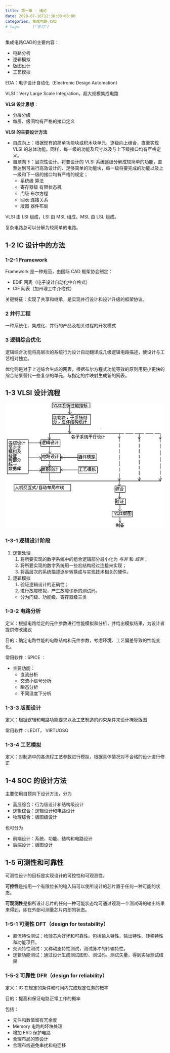 ```yaml
---
title: 第一章 - 绪论
date: 2020-07-16T12:30:00+08:00
categories: 集成电路 CAD
# tags:		["学习"]
---
```


集成电路CAD的主要内容：
- 电路分析
- 逻辑模拟
- 版图设计
- 工艺模拟

EDA：电子设计自动化（Electronic Design Automation）

VLSI：Very Large Scale Integration，超大规模集成电路

**VLSI 设计思想**：
- 分层分级
- 每层、级间均有严格的接口定义

**VLSI 的主要设计方法**
- 自底向上：根据现有的简单功能块或积木块单元，逐级向上组合，直至实现 VLSI 的总体功能。同样，每一级的功能及尺寸以及与上下级接口均有严格定义。
- 自顶向下：层次性设计。将要设计的 VLSI 系统逐级分解成较简单的功能，直至达到可进行高效设计的、足够简单的功能块，每一级将要完成的功能以及上一级和下一级的接口均有严格的规定；
  - 系统级   算法
  - 寄存器级 有限状态机
  - 门级     布尔方程
  - 网表     连接关系
  - 版图     器件布局

VLSI 由 LSI 组成，LSI 由 MSL 组成，MSL 由 LSL 组成。

复杂电路总可以分解为较简单的电路。

## 1-2 IC 设计中的方法

### 1-2-1 Framework

Framework 是一种规范，由国际 CAD 框架协会制定：
- EDIF 网表（电子设计自动化中介格式）
- CIF 网表（加州理工中介格式）

关键特征：实现了共享和继承，是实现并行设计和设计升级的框架协议。

### 2 并行工程

一种系统化、集成化、并行的产品及相关过程的开发模式

### 3 逻辑综合优化

逻辑综合功能将高层次的系统行为设计自动翻译成几级逻辑电路描述，使设计与工艺相对独立。

优化则是对于上述综合生成的网表，根据布尔方程式功能等效的原则用更小更快的综合结果替代一些复杂的单元，与指定的库映射生成新的网表。

## 1-3 VLSI 设计流程

![](cad-1/VLSI设计流程.png)

### 1-3-1 逻辑设计阶段

1. 逻辑处理
   1. 将所要实现的数字系统中的组合逻辑部分最小化为 *与非* 和 *或非*；
   2. 将所要实现的数字系统用一些宏结构经过连接来实现；
   3. 将高层次的系统描述逐步转换成与实现技术相关的硬件。
2. 逻辑模拟
   1. 验证逻辑设计的正确性；
   2. 进行故障模拟，产生故障诊断的测试码。
   -  分为门级、功能级、寄存器级三类

### 1-3-2 电路分析

定义：根据电路给定的元件参数进行性能模拟和分析，并给出模拟结果，为设计者提供修改建议

目的：确定电路性能的电路结构和元件参数，考虑环境、工艺偏差导致的性能变化。

常用软件：SPICE ：
- 主要功能：
  - 直流分析
  - 交流小信号分析
  - 瞬态分析
  - 不同温度下分析

### 1-3-3 版图设计

定义：根据逻辑和电路功能要求以及工艺制造的约束条件来设计掩膜版图

常用软件：LEDIT， VIRTUOSO

### 1-3-4 工艺模拟

定义：对制造中的各流程工艺参数进行模拟，根据具体情况对不合格的设计进行修正

## 1-4 SOC 的设计方法

主要使用自顶向下设计方法，分为
- 高层综合：行为级设计和结构级设计
- 逻辑综合：逻辑设计和电路设计
- 物理综合：版图级设计

也可分为
- 前端设计：系统、功能、结构和电路设计
- 后端设计：版图设计

## 1-5 可测性和可靠性

可测性设计的目标是实现设计的可控性和可观测性。

**可控性**是指用一个有限位长的输入码可以使所设计的芯片置于任何一种可能的状态。

**可观测性**是指所设计芯片的任何一种可能状态均可通过观测一个测试码的输出结果来得到，即在外部可测量芯片内部的状态。

### 1-5-1 可测性 DFT（design for testability）

- 直流特性测试：检验芯片好坏和可靠性。包括输入特性、输出特性、转移特性和功能项目。
- 交流特性测试：又称动态特性测试，测试脉冲的传输特性。
- 逻辑功能测试：通过设计生成测试图形、测试码、测试矢量，得到实际测试结果

### 1-5-2 可靠性 DFR（design for reliability）

定义：IC 在规定的条件和时间内完成规定任务的概率

目的：提高和保证电路正常工作的概率

包括：
- 元件和数值留有冗余度
- Memory 电路的坏块处理
- 增加 ESD 保护电路
- 合理布局的热设计
- 合理布线避免串扰和电迁移

